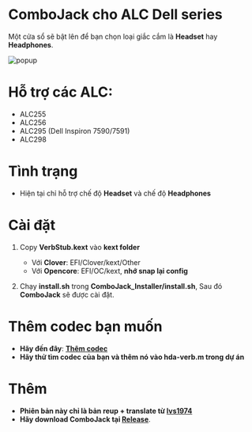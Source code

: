 # **ComboJack cho ALC Dell series**

Một cửa sổ sẽ bật lên để bạn chọn loại giắc cắm là **Headset** hay **Headphones**. 


![popup](https://user-images.githubusercontent.com/92006941/141351074-7b03cd61-ea71-49e9-8d82-89a9d414cc64.png)


# **Hỗ trợ các ALC:**

+ ALC255
+ ALC256
+ ALC295 (Dell Inspiron 7590/7591)
+ ALC298

# Tình trạng

+ Hiện tại chỉ hỗ trợ chế độ **Headset** và chế độ **Headphones**

# **Cài đặt**
1. Copy **VerbStub.kext** vào **kext folder**

    - Với **Clover**: EFI/Clover/kext/Other
    - Với **Opencore**: EFI/OC/kext, **nhớ snap lại config**

2. Chạy **install.sh** trong **ComboJack_Installer/install.sh**, Sau đó **ComboJack** sẽ được cài đặt.

# **Thêm codec bạn muốn**
+ **Hãy đến đây**: [**Thêm codec**](https://github.com/torvalds/linux/blob/master/sound/pci/hda/patch_realtek.c)
+ **Hãy thử tìm codec của bạn và thêm nó vào hda-verb.m trong dự án**

# **Thêm**

- **Phiên bản này chỉ là bản reup + translate từ [lvs1974](https://github.com/lvs1974/ComboJack)**
- **Hãy download ComboJack tại [Release](https://github.com/HowNeft/ComboJack/releases/tag/Release)**.
